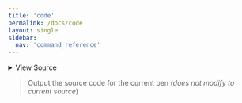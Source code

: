 ```yaml
---
title: 'code'
permalink: /docs/code
layout: single
sidebar:
  nav: 'command_reference'
---
```




<details>
  <summary>View Source</summary>

{% highlight sh %}

!fn --shellpen-private contexts closeAndWriteAll
printf '%s' "${__SHELLPEN_SOURCES_TEXTS[$SHELLPEN_PEN_INDEX]}"
{% endhighlight %}

</details>



> Output the source code for the current pen (_does not modify to current source_)







